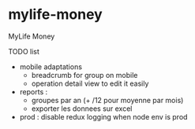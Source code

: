 # mylife-money
MyLife Money

TODO list
 - mobile adaptations
   - breadcrumb for group on mobile
   - operation detail view to edit it easily
 - reports :
   - groupes par an (+ /12 pour moyenne par mois)
   - exporter les donnees sur excel
 - prod : disable redux logging when node env is prod
